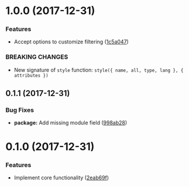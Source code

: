 <a name="1.0.0"></a>
# 1.0.0 (2017-12-31)


### Features

* Accept options to customize filtering ([1c5a047](https://github.com/ls-age/svelte-preprocess-filter/commits/1c5a047))


### BREAKING CHANGES

* New signature of `style` function:
`style({ name, all, type, lang }, { attributes })`




<a name="0.1.1"></a>
## 0.1.1 (2017-12-31)


### Bug Fixes

* **package:** Add missing module field ([998ab28](https://github.com/ls-age/svelte-preprocess-filter/commits/998ab28))




<a name="0.1.0"></a>
# 0.1.0 (2017-12-31)


### Features

* Implement core functionality ([2eab69f](https://github.com/ls-age/svelte-preprocess-filter/commits/2eab69f))



